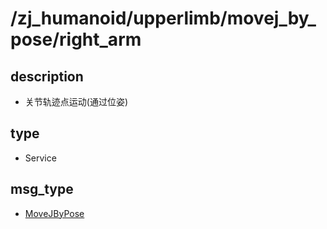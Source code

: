 # /zj_humanoid/upperlimb/movej_by_pose/right_arm

## description
- 关节轨迹点运动(通过位姿)

## type
- Service

## msg_type
- [MoveJByPose](../../../../zj_humanoid_types.md#MoveJByPose)

